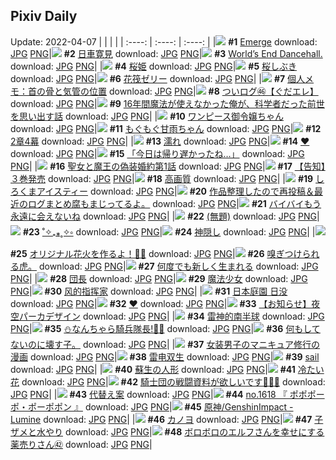## Pixiv Daily
Update: 2022-04-07
|      |      |      |
| :----: | :----: | :----: |
|![](https://pixiv.microyu.workers.dev/c/240x480/img-master/img/2022/04/05/00/00/01/97412124_p0_master1200.jpg) **#1** [Emerge](https://www.pixiv.net/artworks/97412124) download: [JPG](https://pixiv.microyu.workers.dev/img-original/img/2022/04/05/00/00/01/97412124_p0.jpg) [PNG](https://pixiv.microyu.workers.dev/img-original/img/2022/04/05/00/00/01/97412124_p0.png)|![](https://pixiv.microyu.workers.dev/c/240x480/img-master/img/2022/04/05/00/00/09/97412197_p0_master1200.jpg) **#2** [日車寛見](https://www.pixiv.net/artworks/97412197) download: [JPG](https://pixiv.microyu.workers.dev/img-original/img/2022/04/05/00/00/09/97412197_p0.jpg) [PNG](https://pixiv.microyu.workers.dev/img-original/img/2022/04/05/00/00/09/97412197_p0.png)|![](https://pixiv.microyu.workers.dev/c/240x480/img-master/img/2022/04/05/02/36/13/97415366_p0_master1200.jpg) **#3** [World’s End Dancehall.](https://www.pixiv.net/artworks/97415366) download: [JPG](https://pixiv.microyu.workers.dev/img-original/img/2022/04/05/02/36/13/97415366_p0.jpg) [PNG](https://pixiv.microyu.workers.dev/img-original/img/2022/04/05/02/36/13/97415366_p0.png)|
|![](https://pixiv.microyu.workers.dev/c/240x480/img-master/img/2022/04/05/00/00/04/97412152_p0_master1200.jpg) **#4** [桜姫](https://www.pixiv.net/artworks/97412152) download: [JPG](https://pixiv.microyu.workers.dev/img-original/img/2022/04/05/00/00/04/97412152_p0.jpg) [PNG](https://pixiv.microyu.workers.dev/img-original/img/2022/04/05/00/00/04/97412152_p0.png)|![](https://pixiv.microyu.workers.dev/c/240x480/img-master/img/2022/04/06/00/37/55/97435142_p0_master1200.jpg) **#5** [桜しぶき](https://www.pixiv.net/artworks/97435142) download: [JPG](https://pixiv.microyu.workers.dev/img-original/img/2022/04/06/00/37/55/97435142_p0.jpg) [PNG](https://pixiv.microyu.workers.dev/img-original/img/2022/04/06/00/37/55/97435142_p0.png)|![](https://pixiv.microyu.workers.dev/c/240x480/img-master/img/2022/04/05/20/30/01/97428389_p0_master1200.jpg) **#6** [花筏ゼリー](https://www.pixiv.net/artworks/97428389) download: [JPG](https://pixiv.microyu.workers.dev/img-original/img/2022/04/05/20/30/01/97428389_p0.jpg) [PNG](https://pixiv.microyu.workers.dev/img-original/img/2022/04/05/20/30/01/97428389_p0.png)|
|![](https://pixiv.microyu.workers.dev/c/240x480/img-master/img/2022/04/05/09/00/01/97418730_p0_master1200.jpg) **#7** [個人メモ：首の骨と気管の位置](https://www.pixiv.net/artworks/97418730) download: [JPG](https://pixiv.microyu.workers.dev/img-original/img/2022/04/05/09/00/01/97418730_p0.jpg) [PNG](https://pixiv.microyu.workers.dev/img-original/img/2022/04/05/09/00/01/97418730_p0.png)|![](https://pixiv.microyu.workers.dev/c/240x480/img-master/img/2022/04/05/17/45/19/97425037_p0_master1200.jpg) **#8** [ついログ㊻【ぐだエレ】](https://www.pixiv.net/artworks/97425037) download: [JPG](https://pixiv.microyu.workers.dev/img-original/img/2022/04/05/17/45/19/97425037_p0.jpg) [PNG](https://pixiv.microyu.workers.dev/img-original/img/2022/04/05/17/45/19/97425037_p0.png)|![](https://pixiv.microyu.workers.dev/c/240x480/img-master/img/2022/04/05/00/28/59/97413098_p0_master1200.jpg) **#9** [16年間魔法が使えなかった俺が、科学者だった前世を思い出す話](https://www.pixiv.net/artworks/97413098) download: [JPG](https://pixiv.microyu.workers.dev/img-original/img/2022/04/05/00/28/59/97413098_p0.jpg) [PNG](https://pixiv.microyu.workers.dev/img-original/img/2022/04/05/00/28/59/97413098_p0.png)|
|![](https://pixiv.microyu.workers.dev/c/240x480/img-master/img/2022/04/06/00/00/03/97433922_p0_master1200.jpg) **#10** [ワンピース御令嬢ちゃん](https://www.pixiv.net/artworks/97433922) download: [JPG](https://pixiv.microyu.workers.dev/img-original/img/2022/04/06/00/00/03/97433922_p0.jpg) [PNG](https://pixiv.microyu.workers.dev/img-original/img/2022/04/06/00/00/03/97433922_p0.png)|![](https://pixiv.microyu.workers.dev/c/240x480/img-master/img/2022/04/05/09/17/59/97418891_p0_master1200.jpg) **#11** [もぐもぐ甘雨ちゃん](https://www.pixiv.net/artworks/97418891) download: [JPG](https://pixiv.microyu.workers.dev/img-original/img/2022/04/05/09/17/59/97418891_p0.jpg) [PNG](https://pixiv.microyu.workers.dev/img-original/img/2022/04/05/09/17/59/97418891_p0.png)|![](https://pixiv.microyu.workers.dev/c/240x480/img-master/img/2022/04/05/01/58/52/97414871_p0_master1200.jpg) **#12** [2章4幕](https://www.pixiv.net/artworks/97414871) download: [JPG](https://pixiv.microyu.workers.dev/img-original/img/2022/04/05/01/58/52/97414871_p0.jpg) [PNG](https://pixiv.microyu.workers.dev/img-original/img/2022/04/05/01/58/52/97414871_p0.png)|
|![](https://pixiv.microyu.workers.dev/c/240x480/img-master/img/2022/04/05/00/00/07/97412183_p0_master1200.jpg) **#13** [濡れ](https://www.pixiv.net/artworks/97412183) download: [JPG](https://pixiv.microyu.workers.dev/img-original/img/2022/04/05/00/00/07/97412183_p0.jpg) [PNG](https://pixiv.microyu.workers.dev/img-original/img/2022/04/05/00/00/07/97412183_p0.png)|![](https://pixiv.microyu.workers.dev/c/240x480/img-master/img/2022/04/05/00/13/27/97412715_p0_master1200.jpg) **#14** [❤](https://www.pixiv.net/artworks/97412715) download: [JPG](https://pixiv.microyu.workers.dev/img-original/img/2022/04/05/00/13/27/97412715_p0.jpg) [PNG](https://pixiv.microyu.workers.dev/img-original/img/2022/04/05/00/13/27/97412715_p0.png)|![](https://pixiv.microyu.workers.dev/c/240x480/img-master/img/2022/04/05/00/02/53/97412393_p0_master1200.jpg) **#15** [「今日は帰り遅かったね…」](https://www.pixiv.net/artworks/97412393) download: [JPG](https://pixiv.microyu.workers.dev/img-original/img/2022/04/05/00/02/53/97412393_p0.jpg) [PNG](https://pixiv.microyu.workers.dev/img-original/img/2022/04/05/00/02/53/97412393_p0.png)|
|![](https://pixiv.microyu.workers.dev/c/240x480/img-master/img/2022/04/06/18/00/04/97446726_p0_master1200.jpg) **#16** [聖女と魔王の偽装婚約第1話](https://www.pixiv.net/artworks/97446726) download: [JPG](https://pixiv.microyu.workers.dev/img-original/img/2022/04/06/18/00/04/97446726_p0.jpg) [PNG](https://pixiv.microyu.workers.dev/img-original/img/2022/04/06/18/00/04/97446726_p0.png)|![](https://pixiv.microyu.workers.dev/c/240x480/img-master/img/2022/04/05/17/16/05/97424535_p0_master1200.jpg) **#17** [【告知】３巻発売](https://www.pixiv.net/artworks/97424535) download: [JPG](https://pixiv.microyu.workers.dev/img-original/img/2022/04/05/17/16/05/97424535_p0.jpg) [PNG](https://pixiv.microyu.workers.dev/img-original/img/2022/04/05/17/16/05/97424535_p0.png)|![](https://pixiv.microyu.workers.dev/c/240x480/img-master/img/2022/04/06/00/00/06/97433941_p0_master1200.jpg) **#18** [高画質](https://www.pixiv.net/artworks/97433941) download: [JPG](https://pixiv.microyu.workers.dev/img-original/img/2022/04/06/00/00/06/97433941_p0.jpg) [PNG](https://pixiv.microyu.workers.dev/img-original/img/2022/04/06/00/00/06/97433941_p0.png)|
|![](https://pixiv.microyu.workers.dev/c/240x480/img-master/img/2022/04/06/20/30/00/97449748_p0_master1200.jpg) **#19** [しろくまアイスティー](https://www.pixiv.net/artworks/97449748) download: [JPG](https://pixiv.microyu.workers.dev/img-original/img/2022/04/06/20/30/00/97449748_p0.jpg) [PNG](https://pixiv.microyu.workers.dev/img-original/img/2022/04/06/20/30/00/97449748_p0.png)|![](https://pixiv.microyu.workers.dev/c/240x480/img-master/img/2022/04/05/01/59/46/97414887_p0_master1200.jpg) **#20** [作品整理したので再投稿＆最近のログまとめ腐もまじってるよ。](https://www.pixiv.net/artworks/97414887) download: [JPG](https://pixiv.microyu.workers.dev/img-original/img/2022/04/05/01/59/46/97414887_p0.jpg) [PNG](https://pixiv.microyu.workers.dev/img-original/img/2022/04/05/01/59/46/97414887_p0.png)|![](https://pixiv.microyu.workers.dev/c/240x480/img-master/img/2022/04/05/17/53/31/97425191_p0_master1200.jpg) **#21** [バイバイもう永遠に会えないね](https://www.pixiv.net/artworks/97425191) download: [JPG](https://pixiv.microyu.workers.dev/img-original/img/2022/04/05/17/53/31/97425191_p0.jpg) [PNG](https://pixiv.microyu.workers.dev/img-original/img/2022/04/05/17/53/31/97425191_p0.png)|
|![](https://pixiv.microyu.workers.dev/c/240x480/img-master/img/2022/04/05/09/16/06/97418866_p0_master1200.jpg) **#22** [(無題)](https://www.pixiv.net/artworks/97418866) download: [JPG](https://pixiv.microyu.workers.dev/img-original/img/2022/04/05/09/16/06/97418866_p0.jpg) [PNG](https://pixiv.microyu.workers.dev/img-original/img/2022/04/05/09/16/06/97418866_p0.png)|![](https://pixiv.microyu.workers.dev/c/240x480/img-master/img/2022/04/06/00/00/07/97433953_p0_master1200.jpg) **#23** [˚✧₊⁎˳✧༚](https://www.pixiv.net/artworks/97433953) download: [JPG](https://pixiv.microyu.workers.dev/img-original/img/2022/04/06/00/00/07/97433953_p0.jpg) [PNG](https://pixiv.microyu.workers.dev/img-original/img/2022/04/06/00/00/07/97433953_p0.png)|![](https://pixiv.microyu.workers.dev/c/240x480/img-master/img/2022/04/05/00/00/19/97412260_p0_master1200.jpg) **#24** [神隠し](https://www.pixiv.net/artworks/97412260) download: [JPG](https://pixiv.microyu.workers.dev/img-original/img/2022/04/05/00/00/19/97412260_p0.jpg) [PNG](https://pixiv.microyu.workers.dev/img-original/img/2022/04/05/00/00/19/97412260_p0.png)|
|![](https://pixiv.microyu.workers.dev/c/240x480/img-master/img/2022/04/05/17/04/27/97424348_p0_master1200.jpg) **#25** [オリジナル花火を作るよ！🙂🔥](https://www.pixiv.net/artworks/97424348) download: [JPG](https://pixiv.microyu.workers.dev/img-original/img/2022/04/05/17/04/27/97424348_p0.jpg) [PNG](https://pixiv.microyu.workers.dev/img-original/img/2022/04/05/17/04/27/97424348_p0.png)|![](https://pixiv.microyu.workers.dev/c/240x480/img-master/img/2022/04/06/01/07/46/97435642_p0_master1200.jpg) **#26** [嗅ぎつけられる虎。](https://www.pixiv.net/artworks/97435642) download: [JPG](https://pixiv.microyu.workers.dev/img-original/img/2022/04/06/01/07/46/97435642_p0.jpg) [PNG](https://pixiv.microyu.workers.dev/img-original/img/2022/04/06/01/07/46/97435642_p0.png)|![](https://pixiv.microyu.workers.dev/c/240x480/img-master/img/2022/04/06/22/25/14/97452703_p0_master1200.jpg) **#27** [何度でも新しく生まれる](https://www.pixiv.net/artworks/97452703) download: [JPG](https://pixiv.microyu.workers.dev/img-original/img/2022/04/06/22/25/14/97452703_p0.jpg) [PNG](https://pixiv.microyu.workers.dev/img-original/img/2022/04/06/22/25/14/97452703_p0.png)|
|![](https://pixiv.microyu.workers.dev/c/240x480/img-master/img/2022/04/06/00/00/02/97433912_p0_master1200.jpg) **#28** [団長](https://www.pixiv.net/artworks/97433912) download: [JPG](https://pixiv.microyu.workers.dev/img-original/img/2022/04/06/00/00/02/97433912_p0.jpg) [PNG](https://pixiv.microyu.workers.dev/img-original/img/2022/04/06/00/00/02/97433912_p0.png)|![](https://pixiv.microyu.workers.dev/c/240x480/img-master/img/2022/04/05/14/23/37/97412221_p0_master1200.jpg) **#29** [魔法少女](https://www.pixiv.net/artworks/97412221) download: [JPG](https://pixiv.microyu.workers.dev/img-original/img/2022/04/05/14/23/37/97412221_p0.jpg) [PNG](https://pixiv.microyu.workers.dev/img-original/img/2022/04/05/14/23/37/97412221_p0.png)|![](https://pixiv.microyu.workers.dev/c/240x480/img-master/img/2022/04/05/00/03/45/97412425_p0_master1200.jpg) **#30** [风的指挥家](https://www.pixiv.net/artworks/97412425) download: [JPG](https://pixiv.microyu.workers.dev/img-original/img/2022/04/05/00/03/45/97412425_p0.jpg) [PNG](https://pixiv.microyu.workers.dev/img-original/img/2022/04/05/00/03/45/97412425_p0.png)|
|![](https://pixiv.microyu.workers.dev/c/240x480/img-master/img/2022/04/05/00/00/38/97412296_p0_master1200.jpg) **#31** [日本庭園 日没](https://www.pixiv.net/artworks/97412296) download: [JPG](https://pixiv.microyu.workers.dev/img-original/img/2022/04/05/00/00/38/97412296_p0.jpg) [PNG](https://pixiv.microyu.workers.dev/img-original/img/2022/04/05/00/00/38/97412296_p0.png)|![](https://pixiv.microyu.workers.dev/c/240x480/img-master/img/2022/04/05/00/00/06/97412169_p0_master1200.jpg) **#32** [❤](https://www.pixiv.net/artworks/97412169) download: [JPG](https://pixiv.microyu.workers.dev/img-original/img/2022/04/05/00/00/06/97412169_p0.jpg) [PNG](https://pixiv.microyu.workers.dev/img-original/img/2022/04/05/00/00/06/97412169_p0.png)|![](https://pixiv.microyu.workers.dev/c/240x480/img-master/img/2022/04/06/01/30/05/97436215_p0_master1200.jpg) **#33** [【お知らせ】夜空パーカデザイン](https://www.pixiv.net/artworks/97436215) download: [JPG](https://pixiv.microyu.workers.dev/img-original/img/2022/04/06/01/30/05/97436215_p0.jpg) [PNG](https://pixiv.microyu.workers.dev/img-original/img/2022/04/06/01/30/05/97436215_p0.png)|
|![](https://pixiv.microyu.workers.dev/c/240x480/img-master/img/2022/04/05/00/11/02/97412649_p0_master1200.jpg) **#34** [雷神的南半球](https://www.pixiv.net/artworks/97412649) download: [JPG](https://pixiv.microyu.workers.dev/img-original/img/2022/04/05/00/11/02/97412649_p0.jpg) [PNG](https://pixiv.microyu.workers.dev/img-original/img/2022/04/05/00/11/02/97412649_p0.png)|![](https://pixiv.microyu.workers.dev/c/240x480/img-master/img/2022/04/05/16/50/43/97424131_p0_master1200.jpg) **#35** [⛄なんちゃら騎兵隊長!🌊🤺](https://www.pixiv.net/artworks/97424131) download: [JPG](https://pixiv.microyu.workers.dev/img-original/img/2022/04/05/16/50/43/97424131_p0.jpg) [PNG](https://pixiv.microyu.workers.dev/img-original/img/2022/04/05/16/50/43/97424131_p0.png)|![](https://pixiv.microyu.workers.dev/c/240x480/img-master/img/2022/04/06/12/56/04/97442474_p0_master1200.jpg) **#36** [何もしてないのに壊す子。](https://www.pixiv.net/artworks/97442474) download: [JPG](https://pixiv.microyu.workers.dev/img-original/img/2022/04/06/12/56/04/97442474_p0.jpg) [PNG](https://pixiv.microyu.workers.dev/img-original/img/2022/04/06/12/56/04/97442474_p0.png)|
|![](https://pixiv.microyu.workers.dev/c/240x480/img-master/img/2022/04/06/19/34/04/97448582_p0_master1200.jpg) **#37** [女装男子のマニキュア修行の漫画](https://www.pixiv.net/artworks/97448582) download: [JPG](https://pixiv.microyu.workers.dev/img-original/img/2022/04/06/19/34/04/97448582_p0.jpg) [PNG](https://pixiv.microyu.workers.dev/img-original/img/2022/04/06/19/34/04/97448582_p0.png)|![](https://pixiv.microyu.workers.dev/c/240x480/img-master/img/2022/04/05/23/27/20/97432963_p0_master1200.jpg) **#38** [雷电双生](https://www.pixiv.net/artworks/97432963) download: [JPG](https://pixiv.microyu.workers.dev/img-original/img/2022/04/05/23/27/20/97432963_p0.jpg) [PNG](https://pixiv.microyu.workers.dev/img-original/img/2022/04/05/23/27/20/97432963_p0.png)|![](https://pixiv.microyu.workers.dev/c/240x480/img-master/img/2022/04/05/00/00/02/97412138_p0_master1200.jpg) **#39** [sail](https://www.pixiv.net/artworks/97412138) download: [JPG](https://pixiv.microyu.workers.dev/img-original/img/2022/04/05/00/00/02/97412138_p0.jpg) [PNG](https://pixiv.microyu.workers.dev/img-original/img/2022/04/05/00/00/02/97412138_p0.png)|
|![](https://pixiv.microyu.workers.dev/c/240x480/img-master/img/2022/04/06/09/13/41/97440279_p0_master1200.jpg) **#40** [蘇生の人形](https://www.pixiv.net/artworks/97440279) download: [JPG](https://pixiv.microyu.workers.dev/img-original/img/2022/04/06/09/13/41/97440279_p0.jpg) [PNG](https://pixiv.microyu.workers.dev/img-original/img/2022/04/06/09/13/41/97440279_p0.png)|![](https://pixiv.microyu.workers.dev/c/240x480/img-master/img/2022/04/05/22/28/25/97431301_p0_master1200.jpg) **#41** [冷たい花](https://www.pixiv.net/artworks/97431301) download: [JPG](https://pixiv.microyu.workers.dev/img-original/img/2022/04/05/22/28/25/97431301_p0.jpg) [PNG](https://pixiv.microyu.workers.dev/img-original/img/2022/04/05/22/28/25/97431301_p0.png)|![](https://pixiv.microyu.workers.dev/c/240x480/img-master/img/2022/04/05/17/01/55/97424305_p0_master1200.jpg) **#42** [騎士団の戦闘資料が欲しいです🙋‍♀️🌸](https://www.pixiv.net/artworks/97424305) download: [JPG](https://pixiv.microyu.workers.dev/img-original/img/2022/04/05/17/01/55/97424305_p0.jpg) [PNG](https://pixiv.microyu.workers.dev/img-original/img/2022/04/05/17/01/55/97424305_p0.png)|
|![](https://pixiv.microyu.workers.dev/c/240x480/img-master/img/2022/04/06/12/00/00/97441938_p0_master1200.jpg) **#43** [代替え案](https://www.pixiv.net/artworks/97441938) download: [JPG](https://pixiv.microyu.workers.dev/img-original/img/2022/04/06/12/00/00/97441938_p0.jpg) [PNG](https://pixiv.microyu.workers.dev/img-original/img/2022/04/06/12/00/00/97441938_p0.png)|![](https://pixiv.microyu.workers.dev/c/240x480/img-master/img/2022/04/06/20/39/43/97449975_p0_master1200.jpg) **#44** [no.1618 『 ポポポーポ・ポーポポン 』](https://www.pixiv.net/artworks/97449975) download: [JPG](https://pixiv.microyu.workers.dev/img-original/img/2022/04/06/20/39/43/97449975_p0.jpg) [PNG](https://pixiv.microyu.workers.dev/img-original/img/2022/04/06/20/39/43/97449975_p0.png)|![](https://pixiv.microyu.workers.dev/c/240x480/img-master/img/2022/04/06/01/50/50/97436513_p0_master1200.jpg) **#45** [原神/GenshinImpact - Lumine](https://www.pixiv.net/artworks/97436513) download: [JPG](https://pixiv.microyu.workers.dev/img-original/img/2022/04/06/01/50/50/97436513_p0.jpg) [PNG](https://pixiv.microyu.workers.dev/img-original/img/2022/04/06/01/50/50/97436513_p0.png)|
|![](https://pixiv.microyu.workers.dev/c/240x480/img-master/img/2022/04/06/12/30/00/97442346_p0_master1200.jpg) **#46** [カノヨ](https://www.pixiv.net/artworks/97442346) download: [JPG](https://pixiv.microyu.workers.dev/img-original/img/2022/04/06/12/30/00/97442346_p0.jpg) [PNG](https://pixiv.microyu.workers.dev/img-original/img/2022/04/06/12/30/00/97442346_p0.png)|![](https://pixiv.microyu.workers.dev/c/240x480/img-master/img/2022/04/05/23/55/11/97433768_p0_master1200.jpg) **#47** [子ザメと水やり](https://www.pixiv.net/artworks/97433768) download: [JPG](https://pixiv.microyu.workers.dev/img-original/img/2022/04/05/23/55/11/97433768_p0.jpg) [PNG](https://pixiv.microyu.workers.dev/img-original/img/2022/04/05/23/55/11/97433768_p0.png)|![](https://pixiv.microyu.workers.dev/c/240x480/img-master/img/2022/04/06/18/16/47/97447041_p0_master1200.jpg) **#48** [ボロボロのエルフさんを幸せにする薬売りさん㊷](https://www.pixiv.net/artworks/97447041) download: [JPG](https://pixiv.microyu.workers.dev/img-original/img/2022/04/06/18/16/47/97447041_p0.jpg) [PNG](https://pixiv.microyu.workers.dev/img-original/img/2022/04/06/18/16/47/97447041_p0.png)|
